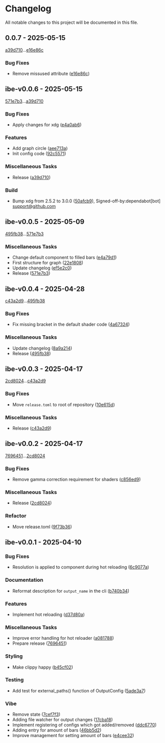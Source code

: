 # Changelog

All notable changes to this project will be documented in this file.

## 0.0.7 - 2025-05-15

[a39d710](a39d710e6be162ec981b44c770114561466f2c2c)...[e16e86c](e16e86c9120a3e399e19e16516d63b14d5d6eb92)

### Bug Fixes

- Remove missused attribute ([e16e86c](e16e86c9120a3e399e19e16516d63b14d5d6eb92))

## ibe-v0.0.6 - 2025-05-15

[571e7b3](571e7b3a8d19825c48ecf889910209e9b6db84c2)...[a39d710](a39d710e6be162ec981b44c770114561466f2c2c)

### Bug Fixes

- Apply changes for xdg ([e4a0ab6](e4a0ab68a5189b075860cf7f9842499f8efa0e18))

### Features

- Add graph circle ([aee713a](aee713aae7a87f9b1ea1a1aa34ef932f7e28bec9))
- Init config code ([92c5571](92c5571b9269584b7bf471bc2ce5b936ff2b9b16))

### Miscellaneous Tasks

- Release ([a39d710](a39d710e6be162ec981b44c770114561466f2c2c))

### Build

- Bump xdg from 2.5.2 to 3.0.0 ([50afcb9](50afcb98e78b624ee3240392e47bb09034917efb)), Signed-off-by:dependabot[bot] <support@github.com>

## ibe-v0.0.5 - 2025-05-09

[495fb38](495fb384cc55cf080e136d64abd0a9e09eacf118)...[571e7b3](571e7b3a8d19825c48ecf889910209e9b6db84c2)

### Miscellaneous Tasks

- Change default component to filled bars ([e4a79d1](e4a79d13b68d79d3a93de46c47b3991c2c3ff12a))
- First structure for graph ([22e1808](22e1808d2af20e53f878f5001bc95a8e3130193a))
- Update changelog ([ef5e2c0](ef5e2c05623720e8b2ab7c81e4208ffeafb8f155))
- Release ([571e7b3](571e7b3a8d19825c48ecf889910209e9b6db84c2))

## ibe-v0.0.4 - 2025-04-28

[c43a2d9](c43a2d99577703a2b833ce880079fa786fc8ccf9)...[495fb38](495fb384cc55cf080e136d64abd0a9e09eacf118)

### Bug Fixes

- Fix missing bracket in the default shader code ([4a67324](4a67324517204484e7beb1f620f60b49771abb32))

### Miscellaneous Tasks

- Update changelog ([8a9a214](8a9a21421f97096aa655b1d00eca9ba3ce4b47ef))
- Release ([495fb38](495fb384cc55cf080e136d64abd0a9e09eacf118))

## ibe-v0.0.3 - 2025-04-17

[2cd8024](2cd8024918f77b205e235b312cae56c64481291b)...[c43a2d9](c43a2d99577703a2b833ce880079fa786fc8ccf9)

### Bug Fixes

- Move `release.toml` to root of repository ([10e615d](10e615df0298f1d81764352f719987b0ebc93e8d))

### Miscellaneous Tasks

- Release ([c43a2d9](c43a2d99577703a2b833ce880079fa786fc8ccf9))

## ibe-v0.0.2 - 2025-04-17

[7696451](7696451247d7996f06d4a73528d1f440b816ae79)...[2cd8024](2cd8024918f77b205e235b312cae56c64481291b)

### Bug Fixes

- Remove gamma correction requirement for shaders ([c856ed9](c856ed9ad560078910d7b1cb7e448e250d6df832))

### Miscellaneous Tasks

- Release ([2cd8024](2cd8024918f77b205e235b312cae56c64481291b))

### Refactor

- Move release.toml ([9f73b36](9f73b36667a49d7c764f021ef832b3132cb545d7))

## ibe-v0.0.1 - 2025-04-10

### Bug Fixes

- Resolution is applied to component during hot reloading ([6c9077a](6c9077a0f08e1d60ef64243b15680d1081ba572e))

### Documentation

- Reformat description for `output_name` in the cli ([b740b34](b740b34a9f58a22910861e23e5fb9325297231db))

### Features

- Implement hot reloading ([d37d80a](d37d80ad35f26de06e0f439e3aa3e014eff7a59c))

### Miscellaneous Tasks

- Improve error handling for hot reloader ([a081788](a0817888392827f22364c16bd1006cd5edcdaa01))
- Prepare release ([7696451](7696451247d7996f06d4a73528d1f440b816ae79))

### Styling

- Make clippy happy ([b45cf02](b45cf02eeb04791d86be615687da16fc8bacb4aa))

### Testing

- Add test for external_paths() function of OutputConfig ([5ade3a7](5ade3a735d70f9f77565575404f40a2cdca6716f))

### Vibe

- Remove state ([7cef7f3](7cef7f39e7759d314f5715dd28f228917dae23d9))
- Adding file watcher for output changes ([17cba18](17cba18a31cb4c67a70acc53ed9696c0ac43cf7b))
- Implement registering of configs which got added/removed ([ddc6770](ddc67708dd672477d731605289dad1caaf7de974))
- Adding entry for amount of bars ([46bb5d2](46bb5d2674081b8190070452221122d1415289c0))
- Improve management for setting amount of bars ([e4cee32](e4cee32260859185fc3b44159793de0d2c0c15ca))

<!-- generated by git-cliff -->
